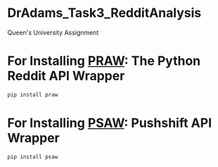 # DrAdams_Task3_RedditAnalysis
Queen's University Assignment

# For Installing [PRAW](https://praw.readthedocs.io/en/latest/): The Python Reddit API Wrapper

```javascript
pip install praw
```

# For Installing [PSAW](https://pypi.org/project/psaw/): Pushshift API Wrapper

```javascript 
pip install psaw
```
